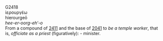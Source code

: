 <body>
  <p>G2418<br>  ἱερουργέω  <br> hierourgeō  <br><i>hee-er-oorg-eh‘-o </i><br>From a compound of <a href="g2411.htm">2411</a> and the base of <a href="g2041.htm">2041</a>  to <i>be</i> <i>a</i> <i>temple</i> <i>worker</i>, that is, <i>officiate</i> <i>as</i> <i>a</i> <i>priest</i> (figuratively): - minister.<br></p>
 </body>